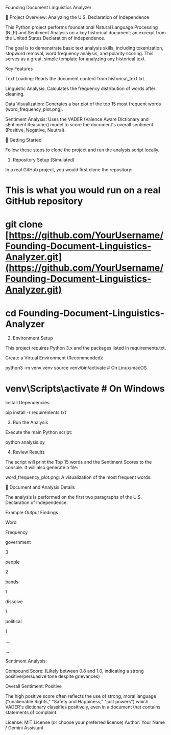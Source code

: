 Founding Document Linguistics Analyzer

📜 Project Overview: Analyzing the U.S. Declaration of Independence

This Python project performs foundational Natural Language Processing (NLP) and Sentiment Analysis on a key historical document: an excerpt from the United States Declaration of Independence.

The goal is to demonstrate basic text analysis skills, including tokenization, stopword removal, word frequency analysis, and polarity scoring. This serves as a great, simple template for analyzing any historical text.

Key Features

Text Loading: Reads the document content from historical_text.txt.

Linguistic Analysis: Calculates the frequency distribution of words after cleaning.

Data Visualization: Generates a bar plot of the top 15 most frequent words (word_frequency_plot.png).

Sentiment Analysis: Uses the VADER (Valence Aware Dictionary and sEntiment Reasoner) model to score the document's overall sentiment (Positive, Negative, Neutral).

🚀 Getting Started

Follow these steps to clone the project and run the analysis script locally.

1. Repository Setup (Simulated)

In a real GitHub project, you would first clone the repository:

# This is what you would run on a real GitHub repository
# git clone [https://github.com/YourUsername/Founding-Document-Linguistics-Analyzer.git](https://github.com/YourUsername/Founding-Document-Linguistics-Analyzer.git)
# cd Founding-Document-Linguistics-Analyzer


2. Environment Setup

This project requires Python 3.x and the packages listed in requirements.txt.

Create a Virtual Environment (Recommended):

python3 -m venv venv
source venv/bin/activate  # On Linux/macOS
# venv\Scripts\activate   # On Windows


Install Dependencies:

pip install -r requirements.txt


3. Run the Analysis

Execute the main Python script:

python analysis.py


4. Review Results

The script will print the Top 15 words and the Sentiment Scores to the console. It will also generate a file:

word_frequency_plot.png: A visualization of the most frequent words.

📝 Document and Analysis Details

The analysis is performed on the first two paragraphs of the U.S. Declaration of Independence.

Example Output Findings

Word

Frequency

government

3

people

2

bands

1

dissolve

1

political

1

...

...

Sentiment Analysis:

Compound Score: (Likely between 0.8 and 1.0, indicating a strong positive/persuasive tone despite grievances)

Overall Sentiment: Positive

The high positive score often reflects the use of strong, moral language ("unalienable Rights," "Safety and Happiness," "just powers") which VADER's dictionary classifies positively, even in a document that contains statements of complaint.

License: MIT License (or choose your preferred license)
Author: Your Name / Gemini Assistant